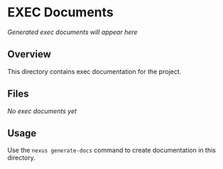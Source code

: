 # EXEC Documents

*Generated exec documents will appear here*

## Overview
This directory contains exec documentation for the project.

## Files
*No exec documents yet*

## Usage
Use the `nexus generate-docs` command to create documentation in this directory.
